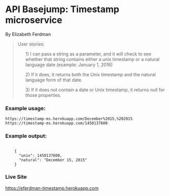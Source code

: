 <h1 class="header">API Basejump: Timestamp microservice</h1>
By Elizabeth Ferdman
<blockquote>
    User stories:
    <ul>1) I can pass a string as a parameter, and it will check to see whether that string 
    contains either a unix timestamp or a natural language date (example: January 1, 2016)</ul>
    <ul>2) If it does, it returns both the Unix timestamp and the natural language form of that date.</ul>
    <ul>3) If it does not contain a date or Unix timestamp, it returns null for those properties.</ul>
</blockquote>
<h3>Example usage:</h3>
<code>https://timestamp-ms.herokuapp.com/December%2015,%202015</code><br>
<code>https://timestamp-ms.herokuapp.com/1450137600</code>
<h3>Example output:</h3>
<code>
    {
      "unix": 1450137600,
      "natural": "December 15, 2015"
    }
</code>
<h3>Live Site</h3>
<a href="https://eferdman-timestamp.herokuapp.com">https://eferdman-timestamp.herokuapp.com</a>